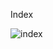 Index

![index](https://user-images.githubusercontent.com/78278258/150965522-c260729e-1ebc-4f34-a347-55240ddd5118.png)

